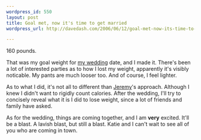 ```yaml
---
wordpress_id: 550
layout: post
title: Goal met, now it's time to get married
wordpress_url: http://davedash.com/2006/06/12/goal-met-now-its-time-to-get-married/

---
```


160 pounds.

That was my goal weight for [my wedding](http://ktdd.org/) date, and I made it.  There's been a lot of interested parties as to how I lost my weight, apparently it's visibly noticable.  My pants are much looser too.  And of course, I feel lighter.

As to what I did, it's not all to different than [Jeremy](http://jeremy.zawodny.com/blog/archives/006836.html)'s approach.  Although I knew I didn't want to rigidly count calories.  After the wedding, I'll try to concisely reveal what it is I did to lose weight, since a lot of friends and family have asked.

As for the wedding, things are coming together, and I am **very** excited.  It'll be a blast.  A lavish blast, but still a blast.  Katie and I can't wait to see all of you who are coming in town.
